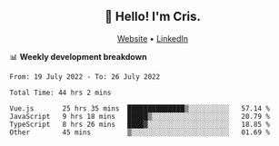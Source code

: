 
<h2 align="center">👋 Hello! I'm Cris.</h2>
<p align="center">
  <a href="https://www.criscunas.dev">Website</a> •
  <a href="https://www.linkedin.com/in/cristophercunas/">LinkedIn</a>
</p>


📊 **Weekly development breakdown**
<!--START_SECTION:waka-->

```text
From: 19 July 2022 - To: 26 July 2022

Total Time: 44 hrs 2 mins

Vue.js       25 hrs 35 mins  ██████████████▒░░░░░░░░░░   57.14 %
JavaScript   9 hrs 18 mins   █████▒░░░░░░░░░░░░░░░░░░░   20.79 %
TypeScript   8 hrs 26 mins   ████▓░░░░░░░░░░░░░░░░░░░░   18.85 %
Other        45 mins         ▒░░░░░░░░░░░░░░░░░░░░░░░░   01.69 %
```

<!--END_SECTION:waka-->
